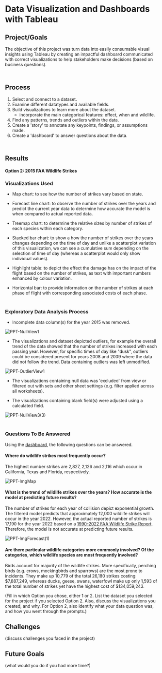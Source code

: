 # Data Visualization and Dashboards with Tableau

## Project/Goals
The objective of this project was turn data into easily consumable visual insights using Tableau by creating an impactful dashboard communicated with correct visualizations to help stakeholders make decisions (based on business questions).

## <br>Process
1. Select and connect to a dataset.
2. Examine different datatypes and available fields.
3. Build visualizations to learn more about the dataset.
    - incorporate the main categorical features: effect, when and wildlife.
4. Find any patterns, trends and outliers within the data.
5. Create a 'story' to annotate any keypoints, findings, or assumptions made.
6. Create a 'dashboard' to answer questions about the data.

## <br>Results
#### Option 2: 2015 FAA Wildlife Strikes

### Visualizations Used
- Map chart: to see how the number of strikes vary based on state.

- Forecast line chart: to observe the number of strikes over the years and predict the current year data to determine how accurate the model is when compared to actual reported data.

- Treemap chart: to determine the relative sizes by number of strikes of each species within each category.

- Stacked bar chart: to show a how the number of strikes over the years changes depending on the time of day and unlike a scatterplot variation of this visualization, we can see a cumulative sum depending on the selection of time of day (whereas a scatterplot would only show individual values).

- Highlight table: to depict the effect the damage has on the impact of the flight based on the number of strikes, as text with important numbers enhanced by colour variation.

- Horizontal bar: to provide information on the number of strikes at each phase of flight with corresponding associated costs of each phase.

### <br>Exploratory Data Analysis Process
-  Incomplete data column(s) for the year 2015 was removed.

![PPT-NullView1](https://github.com/DylJFern/LHL-Tableau-Project1/assets/128000630/4bba386d-34c8-466d-9755-7564e8cb872e)

- The visualizations and dataset depicted outliers, for example the overall trend of the data showed that the number of strikes increased with each passing year. However, for specific times of day like "dusk", outliers could be considered present for years 2008 and 2009 where the data did not follow the trend. Data containing outliers was left unmodified.

![PPT-OutlierView1](https://github.com/DylJFern/LHL-Tableau-Project1/assets/128000630/3b980154-3aba-4cba-b99c-8276f79d4b1b)

- The visualizations containing null data was 'excluded' from view or filtered out with sets and other sheet settings (e.g. filter applied across all worksheets).

- The visualizations containing blank field(s) were adjusted using a calculated field.

![PPT-NullView3(3)](https://github.com/DylJFern/LHL-Tableau-Project1/assets/128000630/fe891181-3eb8-4169-b2c2-2cbbae50fd16)

### <br>Questions To Be Answered

Using the [dashboard](https://github.com/DylJFern/LHL-Tableau-Project1/blob/master/images/2015%20FAA%20Wildlife%20Strikes%20Dashboard.png), the following questions can be answered.

#### Where do wildlife strikes most frequently occur?
The highest number strikes are 2,827, 2,126 and 2,116 which occur in California, Texas and Florida, respectively.

![PPT-ImgMap](https://github.com/DylJFern/LHL-Tableau-Project1/assets/128000630/5207a58f-3807-47a0-8fd6-49d5b64a49a6)

#### What is the trend of wildlife strikes over the years? How accurate is the model at predicting future results?

The number of strikes for each year of collision depict exponential growth. The filtered model predicts that approximately 12,000 wildlife strikes will occur in the year 2022. However, the actual reported number of strikes is 17,190 for the year 2022 based on a [1990-2022 FAA Wildlife Strike Report](https://www.faa.gov/airports/airport_safety/wildlife/wildlife_strikes_civil_aircraft_united_states_1990_2022). Therefore, the model is not accurate at predicting future results.

![PPT-ImgForecast(1)](https://github.com/DylJFern/LHL-Tableau-Project1/assets/128000630/b338a8c9-12c0-4cc1-b620-f421b2cbbe14)

#### Are there particular wildlife categories more commonly involved? Of the categories, which wildlife species are most frequently involved?

Birds account for majority of the wildlife strikes. More specifically, perching birds (e.g. crows, mockingbirds and sparrows) are the most prone to incidents. They make up 10,779 of the total 26,180 strikes costing $7,887,249, whereas ducks, geese, swans, waterfowl make up only 1,593 of the total number of strikes yet have the highest cost of $134,059,243.


(Fill in which Option you chose, either 1 or 2. List the dataset you selected for the project if you selected Option 2. Also, discuss the visualizations you created, and why. For Option 2, also identify what your data question was, and how you went through the prompts.)

## Challenges 
(discuss challenges you faced in the project)

## Future Goals
(what would you do if you had more time?)

